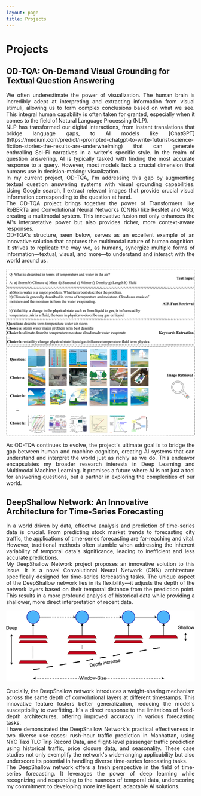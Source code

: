 ```yaml
---
layout: page
title: Projects
---
```


# Projects

## OD-TQA: On-Demand Visual Grounding for Textual Question Answering

<p style='text-align: justify;'>
    We often underestimate the power of visualization. The human brain is incredibly adept at interpreting and extracting information from visual stimuli, allowing us to form complex conclusions based on what we see. This integral human capability is often taken for granted, especially when it comes to the field of Natural Language Processing (NLP).
    <br>
    NLP has transformed our digital interactions, from instant translations that bridge language gaps, to AI models like [ChatGPT](https://medium.com/predict/i-prompted-chatgpt-to-write-futurist-science-fiction-stories-the-results-are-underwhelming) that can generate enthralling Sci-Fi narratives in a writer's specific style. In the realm of question answering, AI is typically tasked with finding the most accurate response to a query. However, most models lack a crucial dimension that humans use in decision-making: visualization.
    <br>
    In my current project, OD-TQA, I'm addressing this gap by augmenting textual question answering systems with visual grounding capabilities. Using Google search, I extract relevant images that provide crucial visual information corresponding to the question at hand.
    <br>
    The OD-TQA project brings together the power of Transformers like RoBERTa and Convolutional Neural Networks (CNNs) like ResNet and VGG, creating a multimodal system. This innovative fusion not only enhances the AI's interpretative power but also provides richer, more context-aware responses.
    <br>
    OD-TQA's structure, seen below, serves as an excellent example of an innovative solution that captures the multimodal nature of human cognition. It strives to replicate the way we, as humans, synergize multiple forms of information—textual, visual, and more—to understand and interact with the world around us.
</p>

![OD-TQA structure](/assets/papers/VTQA_dataset_4.png) 

<p style='text-align: justify;'>
    As OD-TQA continues to evolve, the project's ultimate goal is to bridge the gap between human and machine cognition, creating AI systems that can understand and interpret the world just as richly as we do. This endeavor encapsulates my broader research interests in Deep Learning and Multimodal Machine Learning. It promises a future where AI is not just a tool for answering questions, but a partner in exploring the complexities of our world.
</p>




## DeepShallow Network: An Innovative Architecture for Time-Series Forecasting

<p style='text-align: justify;'>
    In a world driven by data, effective analysis and prediction of time-series data is crucial. From predicting stock market trends to forecasting city traffic, the applications of time-series forecasting are far-reaching and vital. However, traditional methods often stumble when addressing the inherent variability of temporal data's significance, leading to inefficient and less accurate predictions.
    <br>
    My DeepShallow Network project proposes an innovative solution to this issue. It is a novel Convolutional Neural Network (CNN) architecture specifically designed for time-series forecasting tasks. The unique aspect of the DeepShallow network lies in its flexibility—it adjusts the depth of the network layers based on their temporal distance from the prediction point. This results in a more profound analysis of historical data while providing a shallower, more direct interpretation of recent data.
</p>

![DeepShallow Architecture](/assets/papers/DeepShallowFigure.png)

<p style='text-align: justify;'>
    Crucially, the DeepShallow network introduces a weight-sharing mechanism across the same depth of convolutional layers at different timestamps. This innovative feature fosters better generalization, reducing the model's susceptibility to overfitting. It's a direct response to the limitations of fixed-depth architectures, offering improved accuracy in various forecasting tasks.
    <br>
    I have demonstrated the DeepShallow Network's practical effectiveness in two diverse use-cases: rush-hour traffic prediction in Manhattan, using NYC Taxi TLC Trip Record Data, and flight-level passenger traffic prediction using historical traffic, price closure data, and seasonality. These case studies not only exemplify the network's wide-ranging applicability but also underscore its potential in handling diverse time-series forecasting tasks.
    <br>
    The DeepShallow network offers a fresh perspective in the field of time-series forecasting. It leverages the power of deep learning while recognizing and responding to the nuances of temporal data, underscoring my commitment to developing more intelligent, adaptable AI solutions.
</p>




<!-- 
<h1>CURRENT PROJECTS</h1>

<h2>OD-TQA: On Demand Visual Grounding fot Textual Question Answering</h2>
<p style='text-align: justify;'>

    In today's world, we use Natural Language Processing (NLP) in various aspects of our lives, from using Google Translate to communicate with others in unfamiliar places, to using <a href="https://medium.com/predict/i-prompted-chatgpt-to-write-futurist-science-fiction-stories-the-results-are-underwhelming-49adcb9bf473"> ChatGPT to generate Sci-Fi stories in the style of our favorite writers </a>. Another common application of NLP is question answering - a person asks a question, and the machine provides the most accurate response.
    <br>
    My current project aims to enhance the capabilities of textual question answering systems by incorporating visual feedback. As humans, when faced with a problem, we often use our intuitions and visual imagination to guide our decision making. For example, if someone asks, "Who would win in a fight, a lion or a deer?" we can visualize the attributes of each animal, such as the lion's sharp teeth and strong muscles, and use that information to make an informed decision. However, current machine question answering models do not have this ability to visualize and use that information to generate responses.
    <br>
    To bridge this gap, I am using Google search to extract visual information for textual question answering tasks. To further improve the performance of these models, I am also developing a multimodel system that combines transformer models (such as RoBERTa) with CNN models (such as ResNet and VGG). This system has the potential to provide more accurate and informed responses to question answering tasks by leveraging the strengths of both types of models.
</p>

![OD-TQA structure](/assets/papers/VTQA_dataset_4.png) -->





<!-- <h2>Plot Processing - line plot</h2>
<p style='text-align: justify;'> This project focuses on teaching machines how to understand plots. THe process consists of multiple tasks such as understanding plot type, legends, axis, 
</p> -->


<!-- 
<h2>iViSA: An Adaptive Video Streaming Service over ICN</h2>
<p>Research in Information-Centric Networking (ICN) and Named Data Networking (NDN)
has produced many protocol designs and software prototypes, but they need to be
validated and evaluated by real usage on the Internet, which is also critical to
the realization of the ICN/NDN vision in the long run. This paper reports our
preliminary work on deploying a video streaming service on NDN testbed.

By integrating several building blocks developed by the NDN project and the open-source
community, we implement a system in which users can watch videos through adaptive bit-rate
video streaming service over NDN testbed without installing any software. Initial evaluation
shows satisfactory performance and user experience, but also reveals a number of issues to be
solved. This service is publicly available for Internet users. Visit <a href='https://ivisa.named-data.net'>project's website</a> to watch videos completely over NDN!</p>

<hr>

<h1>OLD PROJECTS</h1>

<h2>NameTrie: An Efficient Data Structure for Name-based Packet Forwarders</h2>
<p>Name lookup is an essential function, but a performance bottleneck in both today and future network
architectures. Variable-length and unbounded names rather than fixed length addresses, as well as much
larger and more dynamic forwarding tables, call for a careful re-engineering of lookup structures for fast,
memory-efficient, and scalable packet forwarding. NameTrie is a project that is mainly focused on designing
a new trie-based data structure to store and index forwarding table entries efficiently and to support fast
name lookups and updates. The novelty of NameTrie lies in the optimal design and implementation of a characte
-trie structure. The nodes of NameTrie are stored compactly, improving cache efficiency and speeding up packet
processing.

Its edges are implemented using a hash table, facilitating fast name lookups and updates. Moreover, in
NameTrie project a new scheme is used to encode some control information without consuming additional
memory, called minASCII. Running on conventional commodity hardware and using large-scale real-world
name datasets, our implementation of NameTrie in software achieves significant speedup for name insertions,
lookups, and removals in comparison to existing schemes, for various datasets with a small memory footprint.
</p>

<h2>MUCA: A New Routing Protocol For Large-scale Caching Networks</h2>
<p>While the Internet has far exceeded expectations, it has also stretched initial assumptions, often creating
tussles that challenge its underlying communication model. Users and applications operate in terms of content,
making it increasingly limiting and difficult to conform to IP’s requirement to communicate by discovering and
specifying a location. To carry the Internet into the future, a conceptually simple yet transformational
architectural shift is required, from today’s focus on where — addresses and hosts — to what — the content
that users and applications care about.The Named Data Networking (NDN) project aims to develop a new Internet 
architecture that can capitalize on strengths — and address weaknesses — of the Internet’s current host-based,
point-to-point communication architecture in order to naturally accommodate emerging patterns of communicatio.
By naming data instead of their locations, NDN transforms data into a first-class entity.

The current Internet secures the data container. NDN secures the contents, a design choice that decouples
trust in data from trust in hosts, enabling several radically scalable communication mechanisms such as
automatic caching to optimize bandwidth. The project studies the technical challenges that must be addressed
to validate NDN as a future Internet architecture: routing scalability, fast forwarding, trust models, network
security, content protection and privacy, and fundamental communication theory. The project uses end-to-end
testbed deployments, simulation, and theoretical analysis to evaluate the proposed architecture, and is
developing specifications and prototype implementations of NDN protocols and applications.</p> 
 -->

